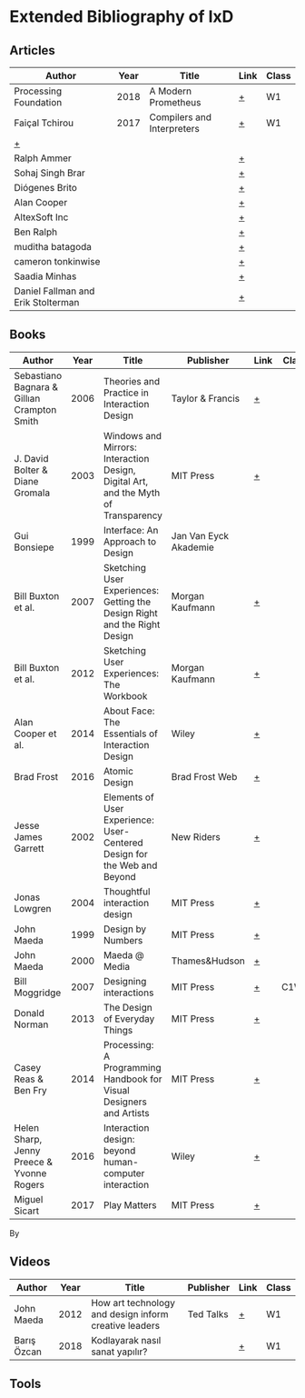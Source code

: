 # Extended Bibliography of IxD

## Articles
| Author | Year | Title | Link | Class |
|--------|------|-------|------|-------|
| Processing Foundation | 2018 | A Modern Prometheus | [+](https://medium.com/processing-foundation/a-modern-prometheus-59aed94abe85) | W1 |
| Faiçal Tchirou | 2017 | Compilers and Interpreters | [+](https://hackernoon.com/compilers-and-interpreters-3e354a2e41cf) | W1 |
[+](https://uxplanet.org/principles-of-interaction-design-what-it-takes-to-create-positive-human-computer-interactions-1a5af16b51c3) |  |
| Ralph Ammer |  |  | [+](https://blog.prototypr.io/interaction-design-is-dead-what-now-db09d77cadae) |  |
| Sohaj Singh Brar |  |  | [+](https://uxdesign.cc/10-steps-to-interaction-design-ixd-6abe778cb8b8) |  |
| Diógenes Brito |  |  | [+](https://uxdesign.cc/the-three-laws-of-interaction-design-11912c4bf5dc) |  |
| Alan Cooper |  |  | [+](https://medium.theuxblog.com/ux-design-in-14-simple-steps-b8a0f2780769) |  |
| AltexSoft Inc |  |  | [+](https://medium.com/beakerandflint/interaction-design-starts-on-paper-a2baa91acc45) |  |
| Ben Ralph |  |  | [+](https://uxplanet.org/interaction-design-and-the-five-pillars-ad319bd82f1) |  |
| muditha batagoda |  |  | [+](https://medium.com/@camerontw/transition-design-as-postindustrial-interaction-design-6c8668055e8d) |  |
| cameron tonkinwise |  |  | [+](https://uxplanet.org/user-experience-design-process-d91df1a45916) |  |
| Saadia Minhas |  |  | [+](https://ewic.bcs.org/content/ConWebDoc/36491) |  |
| Daniel Fallman and Erik Stolterman |  |  | [+](https://medium.com/mockplus/the-best-ui-ux-design-books-resources-for-designers-b1a68efb66dd) |  |

## Books
| Author | Year | Title | Publisher | Link | Class |
|--------|------|-------|-----------|------|-------|
| Sebastiano Bagnara & Gillıan Crampton Smith | 2006 | Theories and Practice in Interaction Design | Taylor & Francis | [+](https://www.tandfonline.com/doi/abs/10.1080/00140130701680213?journalCode=terg20)|  |
| J. David Bolter & Diane Gromala | 2003 | Windows and Mirrors: Interaction Design, Digital Art, and the Myth of Transparency | MIT Press | [+](https://mitpress.mit.edu/books/windows-and-mirrors)|  |
| Gui Bonsiepe | 1999 | Interface: An Approach to Design | Jan Van Eyck Akademie | | |
| Bill Buxton et al. | 2007 | Sketching User Experiences: Getting the Design Right and the Right Design | Morgan Kaufmann | [+](https://www.elsevier.com/books/sketching-user-experiences-getting-the-design-right-and-the-right-design/buxton/978-0-12-374037-3)|  |
| Bill Buxton et al. | 2012 | Sketching User Experiences: The Workbook | Morgan Kaufmann | [+](https://sketchbook.cpsc.ucalgary.ca)|  |
| Alan Cooper et al.  | 2014 | About Face: The Essentials of Interaction Design | Wiley | [+](https://www.wiley.com/en-us/About+Face%3A+The+Essentials+of+Interaction+Design%2C+4th+Edition-p-9781118766576)|  |
| Brad Frost | 2016 | Atomic Design | Brad Frost Web | [+](http://bradfrost.com/blog/post/atomic-web-design/)|  |
| Jesse James Garrett | 2002 | Elements of User Experience: User-Centered Design for the Web and Beyond | New Riders | [+](http://www.jjg.net/elements/) |
| Jonas Lowgren | 2004 | Thoughtful interaction design | MIT Press | [+](https://mitpress.mit.edu/books/thoughtful-interaction-design) |
| John Maeda | 1999 | Design by Numbers | MIT Press | [+](https://mitpress.mit.edu/books/design-numbers)| |
| John Maeda | 2000 | Maeda @ Media | Thames&Hudson | [+](https://thamesandhudson.com/maeda-at-media-9780500282359)| |
| Bill Moggridge | 2007 | Designing interactions | MIT Press | [+](http://www.designinginteractions.com)| C1W1 |
| Donald Norman | 2013 | The Design of Everyday Things | MIT Press | [+](https://www.jnd.org/books/design-of-everyday-things-revised.html)|  |
| Casey Reas & Ben Fry | 2014 | Processing: A Programming Handbook for Visual Designers and Artists | MIT Press | [+](https://processing.org/handbook/)|  |
| Helen Sharp, Jenny Preece & Yvonne Rogers | 2016 | Interaction design: beyond human-computer interaction | Wiley | [+](http://www.id-book.com)|  |
| Miguel Sicart | 2017 | Play Matters | MIT Press | [+](https://mitpress.mit.edu/books/play-matters)|  |

By 

## Videos
| Author | Year | Title | Publisher | Link | Class |
|--------|------|-------|-----------|------|-------|
| John Maeda | 2012 | How art technology and design inform creative leaders | Ted Talks | [+](https://www.ted.com/talks/john_maeda_how_art_technology_and_design_inform_creative_leaders?language=en) | W1 |
| Barış Özcan | 2018 | Kodlayarak nasıl sanat yapılır? | | [+](https://www.youtube.com/watch?v=WzNA02gjcPE) | W1 |

## Tools
